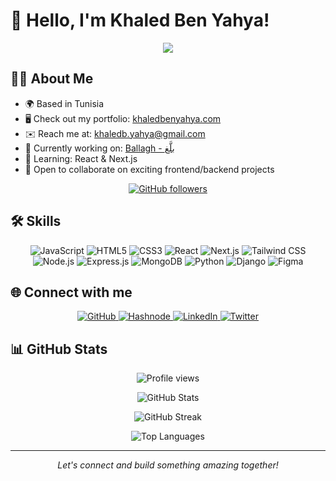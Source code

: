 # 👋 Hello, I'm Khaled Ben Yahya!

<p align="center">
  <img src="https://readme-typing-svg.herokuapp.com/?lines=Software+Developer;Full+Stack+Enthusiast;Always+learning+new+things&font=Fira%20Code&center=true&width=380&height=50">
</p>

## 👨‍💻 About Me

- 🌍 Based in Tunisia
- 🖥️ Check out my portfolio: [khaledbenyahya.com](http://khaledbenyahya.com)
- ✉️ Reach me at: [khaledb.yahya@gmail.com](mailto:khaledb.yahya@gmail.com)
- 🚀 Currently working on: [Ballagh - بلَّغ](https://github.com/kingmathers92/ballagh-app)
- 🧠 Learning: React & Next.js
- 🤝 Open to collaborate on exciting frontend/backend projects

<p align="center">
  <a href="https://www.github.com/kingmathers92" target="_blank" rel="noreferrer">
    <img src="https://img.shields.io/github/followers/kingmathers92?logo=github&style=for-the-badge&color=0891b2&labelColor=1c1917" alt="GitHub followers" />
  </a>
</p>

## 🛠️ Skills

<p align="center">
  <img src="https://img.shields.io/badge/JavaScript-F7DF1E?style=for-the-badge&logo=javascript&logoColor=black" alt="JavaScript" />
  <img src="https://img.shields.io/badge/HTML5-E34F26?style=for-the-badge&logo=html5&logoColor=white" alt="HTML5" />
  <img src="https://img.shields.io/badge/CSS3-1572B6?style=for-the-badge&logo=css3&logoColor=white" alt="CSS3" />
  <img src="https://img.shields.io/badge/React-20232A?style=for-the-badge&logo=react&logoColor=61DAFB" alt="React" />
  <img src="https://img.shields.io/badge/Next.js-000000?style=for-the-badge&logo=next.js&logoColor=white" alt="Next.js" />
  <img src="https://img.shields.io/badge/Tailwind_CSS-38B2AC?style=for-the-badge&logo=tailwind-css&logoColor=white" alt="Tailwind CSS" />
  <img src="https://img.shields.io/badge/Node.js-43853D?style=for-the-badge&logo=node.js&logoColor=white" alt="Node.js" />
  <img src="https://img.shields.io/badge/Express.js-404D59?style=for-the-badge" alt="Express.js" />
  <img src="https://img.shields.io/badge/MongoDB-4EA94B?style=for-the-badge&logo=mongodb&logoColor=white" alt="MongoDB" />
  <img src="https://img.shields.io/badge/Python-3776AB?style=for-the-badge&logo=python&logoColor=white" alt="Python" />
  <img src="https://img.shields.io/badge/Django-092E20?style=for-the-badge&logo=django&logoColor=white" alt="Django" />
  <img src="https://img.shields.io/badge/Figma-F24E1E?style=for-the-badge&logo=figma&logoColor=white" alt="Figma" />
</p>

## 🌐 Connect with me

<p align="center">
  <a href="https://www.github.com/kingmathers92" target="_blank" rel="noreferrer">
    <img src="https://img.shields.io/badge/GitHub-100000?style=for-the-badge&logo=github&logoColor=white" alt="GitHub" />
  </a>
  <a href="https://khaledbenyahya.hashnode.dev" target="_blank" rel="noreferrer">
    <img src="https://img.shields.io/badge/Hashnode-2962FF?style=for-the-badge&logo=hashnode&logoColor=white" alt="Hashnode" />
  </a>
  <a href="https://www.linkedin.com/in/khaledbenyahya" target="_blank" rel="noreferrer">
    <img src="https://img.shields.io/badge/LinkedIn-0077B5?style=for-the-badge&logo=linkedin&logoColor=white" alt="LinkedIn" />
  </a>
  <a href="https://www.twitter.com/khaledbenyahya_" target="_blank" rel="noreferrer">
    <img src="https://img.shields.io/badge/Twitter-1DA1F2?style=for-the-badge&logo=twitter&logoColor=white" alt="Twitter" />
  </a>
</p>

## 📊 GitHub Stats

<p align="center">
  <img src="https://komarev.com/ghpvc/?username=kingmathers92&color=blueviolet&style=flat-square&label=Profile+Views" alt="Profile views" />
</p>

<p align="center">
  <img src="https://github-readme-stats.vercel.app/api?username=kingmathers92&theme=vue-dark&show_icons=true&hide_border=true&count_private=true" alt="GitHub Stats" />
</p>

<p align="center">
  <img src="https://github-readme-streak-stats.herokuapp.com/?user=kingmathers92&theme=vue-dark&hide_border=true" alt="GitHub Streak" />
</p>

<p align="center">
  <img src="https://github-readme-stats.vercel.app/api/top-langs/?username=kingmathers92&theme=vue-dark&show_icons=true&hide_border=true&layout=compact" alt="Top Languages" />
</p>

---

<p align="center">
  <i>Let's connect and build something amazing together!</i>
</p>
